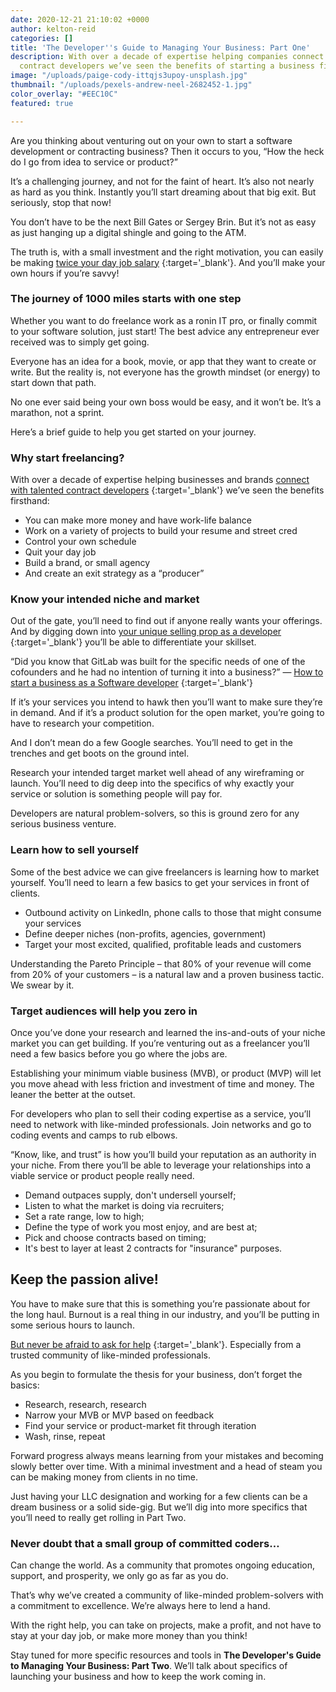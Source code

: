 ```yaml
---
date: 2020-12-21 21:10:02 +0000
author: kelton-reid
categories: []
title: 'The Developer''s Guide to Managing Your Business: Part One'
description: With over a decade of expertise helping companies connect with talented
  contract developers we’ve seen the benefits of starting a business firsthand.
image: "/uploads/paige-cody-ittqjs3upoy-unsplash.jpg"
thumbnail: "/uploads/pexels-andrew-neel-2682452-1.jpg"
color_overlay: "#EEC10C"
featured: true

---
```

Are you thinking about venturing out on your own to start a software development or contracting business? Then it occurs to you, “How the heck do I go from idea to service or product?” 

It’s a challenging journey, and not for the faint of heart. It’s also not nearly as hard as you think. Instantly you’ll start dreaming about that big exit. But seriously, stop that now!

You don’t have to be the next Bill Gates or Sergey Brin. But it’s not as easy as just hanging up a digital shingle and going to the ATM.

The truth is, with a small investment and the right motivation, you can easily be making [twice your day job salary](https://esteemed.io/blog/2020/09/30/why-demand-for-tech-talent-is-so-high/) {:target='_blank'}. And you’ll make your own hours if you’re savvy!

### The journey of 1000 miles starts with one step

Whether you want to do freelance work as a ronin IT pro, or finally commit to your software solution, just start! The best advice any entrepreneur ever received was to simply get going.

Everyone has an idea for a book, movie, or app that they want to create or write. But the reality is, not everyone has the growth mindset (or energy) to start down that path.

No one ever said being your own boss would be easy, and it won’t be. It’s a marathon, not a sprint.

Here’s a brief guide to help you get started on your journey.

### Why start freelancing?

With over a decade of expertise helping businesses and brands [connect with talented contract developers](https://esteemed.io/blog/2020/07/25/5-reasons-why-you-should-join-a-talent-network/) {:target='_blank'} we’ve seen the benefits firsthand:

* You can make more money and have work-life balance
* Work on a variety of projects to build your resume and street cred
* Control your own schedule
* Quit your day job
* Build a brand, or small agency
* And create an exit strategy as a “producer”

### Know your intended niche and market

Out of the gate, you’ll need to find out if anyone really wants your offerings. And by digging down into [your unique selling prop as a developer](https://www.entrepreneur.com/encyclopedia/unique-selling-proposition-usp) {:target='_blank'} you’ll be able to differentiate your skillset.

“Did you know that GitLab was built for the specific needs of one of the cofounders and he had no intention of turning it into a business?” — [How to start a business as a Software developer](https://medium.com/practical-programming-weekly/how-to-start-a-business-as-a-software-developer-9370af88fe24) {:target='_blank'}

If it’s your services you intend to hawk then you’ll want to make sure they’re in demand. And if it’s a product solution for the open market, you’re going to have to research your competition.

And I don’t mean do a few Google searches. You’ll need to get in the trenches and get boots on the ground intel.

Research your intended target market well ahead of any wireframing or launch. You’ll need to dig deep into the specifics of why exactly your service or solution is something people will pay for.

Developers are natural problem-solvers, so this is ground zero for any serious business venture.

### Learn how to sell yourself

Some of the best advice we can give freelancers is learning how to market yourself. You’ll need to learn a few basics to get your services in front of clients.

* Outbound activity on LinkedIn, phone calls to those that might consume your services
* Define deeper niches (non-profits, agencies, government)
* Target your most excited, qualified, profitable leads and customers

Understanding the Pareto Principle – that 80% of your revenue will come from 20% of your customers – is a natural law and a proven business tactic. We swear by it.

### Target audiences will help you zero in

Once you’ve done your research and learned the ins-and-outs of your niche market you can get building. If you’re venturing out as a freelancer you’ll need a few basics before you go where the jobs are.

Establishing your minimum viable business (MVB), or product (MVP) will let you move ahead with less friction and investment of time and money. The leaner the better at the outset.

For developers who plan to sell their coding expertise as a service, you’ll need to network with like-minded professionals. Join networks and go to coding events and camps to rub elbows.

“Know, like, and trust” is how you’ll build your reputation as an authority in your niche. From there you’ll be able to leverage your relationships into a viable service or product people really need.

* Demand outpaces supply, don't undersell yourself;
* Listen to what the market is doing via recruiters;
* Set a rate range, low to high;
* Define the type of work you most enjoy, and are best at;
* Pick and choose contracts based on timing;
* It's best to layer at least 2 contracts for "insurance" purposes.

## Keep the passion alive!

You have to make sure that this is something you’re passionate about for the long haul. Burnout is a real thing in our industry, and you’ll be putting in some serious hours to launch.

[But never be afraid to ask for help]() {:target='_blank'}. Especially from a trusted community of like-minded professionals.

As you begin to formulate the thesis for your business, don’t forget the basics:

* Research, research, research
* Narrow your MVB or MVP based on feedback
* Find your service or product-market fit through iteration
* Wash, rinse, repeat

Forward progress always means learning from your mistakes and becoming slowly better over time. With a minimal investment and a head of steam you can be making money from clients in no time.

Just having your LLC designation and working for a few clients can be a dream business or a solid side-gig. But we’ll dig into more specifics that you’ll need to really get rolling in Part Two.

### Never doubt that a small group of committed coders…

Can change the world. As a community that promotes ongoing education, support, and prosperity, we only go as far as you do.

That’s why we’ve created a community of like-minded problem-solvers with a commitment to excellence. We’re always here to lend a hand.

With the right help, you can take on projects, make a profit, and not have to stay at your day job, or make more money than you think!

Stay tuned for more specific resources and tools in **The Developer's Guide to Managing Your Business: Part Two**. We’ll talk about specifics of launching your business and how to keep the work coming in.
